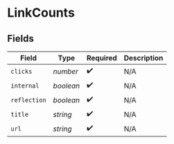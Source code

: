 # LinkCounts


## Fields

| Field              | Type               | Required           | Description        |
| ------------------ | ------------------ | ------------------ | ------------------ |
| `clicks`           | *number*           | :heavy_check_mark: | N/A                |
| `internal`         | *boolean*          | :heavy_check_mark: | N/A                |
| `reflection`       | *boolean*          | :heavy_check_mark: | N/A                |
| `title`            | *string*           | :heavy_check_mark: | N/A                |
| `url`              | *string*           | :heavy_check_mark: | N/A                |
